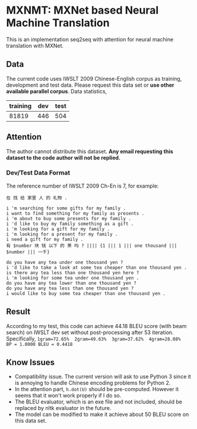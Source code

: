 # MXNMT: MXNet based Neural Machine Translation

This is an implementation seq2seq with attention for neural machine translation with MXNet.

## Data

The current code uses IWSLT 2009 Chinese-English corpus as training, development and test data. Please request this data set or **use other available parallel corpus**. Data statistics,

| training | dev | test |
|----------|-----|------|
| 81819    | 446 | 504  |

## Attention
The author cannot distribute this dataset. **Any email requesting this dataset to the code author will not be replied.**
### Dev/Test Data Format
The reference number of IWSLT 2009 Ch-En is 7, for example:
```
在 找 给 家里 人 的 礼物 .

i 'm searching for some gifts for my family .
i want to find something for my family as presents .
i 'm about to buy some presents for my family .
i 'd like to buy my family something as a gift .
i 'm looking for a gift for my family .
i 'm looking for a present for my family .
i need a gift for my family .
有 $number 块 钱 以下 的 茶 吗 ? |||| {1 ||| 1 ||| one thousand ||| $number ||| 一千}

do you have any tea under one thousand yen ?
i 'd like to take a look at some tea cheaper than one thousand yen .
is there any tea less than one thousand yen here ?
i 'm looking for some tea under one thousand yen .
do you have any tea lower than one thousand yen ?
do you have any tea less than one thousand yen ?
i would like to buy some tea cheaper than one thousand yen .
```

## Result

According to my test, this code can achieve 44.18 BLEU score (with beam search) on IWSLT dev set without post-processing after 53 iteration. Specifically,
`1gram=72.65%  2gram=49.63%  3gram=37.62%  4gram=28.08%   BP = 1.0000 BLEU = 0.4418`


## Know Issues
*  Compatibility issue. The current version will ask to use Python 3 since it is annoying to handle Chinese encoding problems for Python 2.
*  In the attention part, `h.dot(U)` should be pre-computed. However it seems that it won't work properly if I do so.
*  The BLEU evaluator, which is an exe file and not included, should be replaced by nltk evaluator in the future.
*  The model can be modified to make it achieve about 50 BLEU score on this data set.
